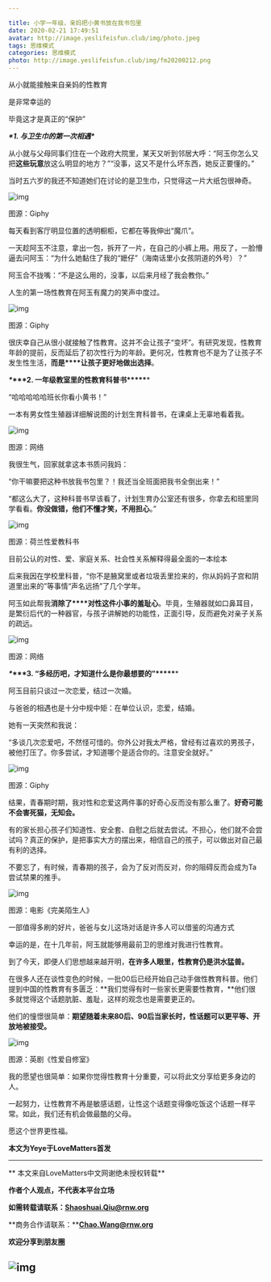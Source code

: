 ```yaml
---

title: 小学一年级，亲妈把小黄书放在我书包里
date: 2020-02-21 17:49:51
avatar: http://image.yeslifeisfun.club/img/photo.jpeg
tags: 思维模式
categories: 思维模式
photo: http://image.yeslifeisfun.club/img/fm20200212.png
---
```


从小就能接触来自亲妈的性教育

是非常幸运的

毕竟这才是真正的“保护”







 ***\*1. 与卫生巾的第一次相遇\****



从小就与父母同事们住在一个政府大院里，某天又听到邻居大呼：“阿玉你怎么又把**这些玩意**放这么明显的地方？”“没事，这又不是什么坏东西，她反正要懂的。”

 

当时五六岁的我还不知道她们在讨论的是卫生巾，只觉得这一片大纸包很神奇。



![img](http://image.yeslifeisfun.club/img/640-20200320134748309.gif)

图源：Giphy



每天看到客厅明显位置的透明橱柜，它都在等我伸出“魔爪”。



一天趁阿玉不注意，拿出一包，拆开了一片，在自己的小裤上用。用反了，一脸懵逼去问阿玉：“为什么她黏住了我的“嬷仔”（海南话里小女孩阴道的外号）？”



阿玉合不拢嘴：“不是这么用的，没事，以后来月经了我会教你。”

 

人生的第一场性教育在阿玉有魔力的笑声中度过。



![img](http://image.yeslifeisfun.club/img/640-20200320134755065.gif)

 图源：Giphy



很庆幸自己从很小就接触了性教育。这并不会让孩子“变坏”。有研究发现，性教育年龄的提前，反而延后了初次性行为的年龄。更何况，性教育也不是为了让孩子不发生性生活，**而是****让孩子更好地做出选择**。

 



 ***\**\*\*\*2. 一年级教室里的性教育科普书\*\*\*\*\****



“哈哈哈哈哈班长你看小黄书！”



一本有男女性生殖器详细解说图的计划生育科普书，在课桌上无辜地看着我。



![img](http://image.yeslifeisfun.club/img/640-20200320134759613.jpeg)

图源：网络

 

我很生气，回家就拿这本书质问我妈：



“你干嘛要把这种书放我书包里？！我还当全班面把我书全倒出来！”



“都这么大了，这种科普书早该看了，计划生育办公室还有很多，你拿去和班里同学看看。**你没做错，他们不懂才笑，不用担心**。”



![img](http://image.yeslifeisfun.club/img/640-20200320134803087.jpeg)

图源：荷兰性爱教科书

目前公认的对性、爱、家庭关系、社会性关系解释得最全面的一本绘本

 

后来我因在学校里科普，“你不是腋窝里或者垃圾丢里捡来的，你从妈妈子宫和阴道里出来的”等事情“声名远扬”了几个学年。

 

阿玉如此帮我**消除了****对性这件小事的羞耻心**。毕竟，生殖器就如口鼻耳目，是繁衍后代的一种器官，与孩子讲解她的功能性，正面引导，反而避免对亲子关系的疏远。

 

![img](http://image.yeslifeisfun.club/img/640-20200320134807963.jpeg)

图源：网络 





 ***\**\*\*\*3. “多经历吧，才知道什么是你最想要的”\*\*\*\*\****



阿玉目前只谈过一次恋爱，结过一次婚。



与爸爸的相遇也是十分中规中矩：在单位认识，恋爱，结婚。

 

她有一天突然和我说：



“多谈几次恋爱吧，不然怪可惜的。你外公对我太严格，曾经有过喜欢的男孩子，被他打压了。你多尝试，才知道哪个是适合你的。注意安全就好。”



![img](http://image.yeslifeisfun.club/img/640-20200320134811724.jpeg)

图源：Giphy



结果，青春期时期，我对性和恋爱这两件事的好奇心反而没有那么重了。**好奇可能不会害死猫，无知会。**

 

有的家长担心孩子们知道性、安全套、自慰之后就去尝试。不担心，他们就不会尝试吗？真正的保护，是把事实大方的摆出来，相信自己的孩子，可以做出对自己最有利的选择。

 

不要忘了，有时候，青春期的孩子，会为了反对而反对，你的阻碍反而会成为Ta尝试禁果的推手。

 

![img](http://image.yeslifeisfun.club/img/640-20200320134815265.jpeg)

图源：电影《完美陌生人》

一部值得多刷的好片，爸爸与女儿这场对话是许多人可以借鉴的沟通方式

 

幸运的是，在十几年前，阿玉就能够用最前卫的思维对我进行性教育。

 

到了今天，即便人们思想越来越开明，**在许多人眼里，性教育仍是洪水猛兽。**

 

在很多人还在谈性变色的时候，一批00后已经开始自己动手做性教育科普。他们提到中国的性教育有多匮乏：**我们觉得有时一些家长更需要性教育，**他们很多就觉得这个话题肮脏、羞耻，这样的观念也是需要更正的。



他们的憧憬很简单：**期望随着未来80后、90后当家长时，性话题可以更平等、开放地被接受。**

 

![img](http://image.yeslifeisfun.club/img/640-20200320134819683.jpeg)

图源：英剧《性爱自修室》



我的愿望也很简单：如果你觉得性教育十分重要，可以将此文分享给更多身边的人。

 

一起努力，让性教育不再是敏感话题，让性这个话题变得像吃饭这个话题一样平常。如此，我们还有机会做最酷的父母。

 

愿这个世界更性福。



**本文为Yeye于LoveMatters首发**

------



**
本文来自LoveMatters中文网谢绝未授权转载**

**作者个人观点，不代表本平台立场**

**如需转载请联系：Shaoshuai.Qiu@rnw.org**

**商务合作请联系：****Chao.Wang@rnw.org**

**欢迎分享到朋友圈**

## ![img](http://image.yeslifeisfun.club/img/640-20200320134827428.gif)